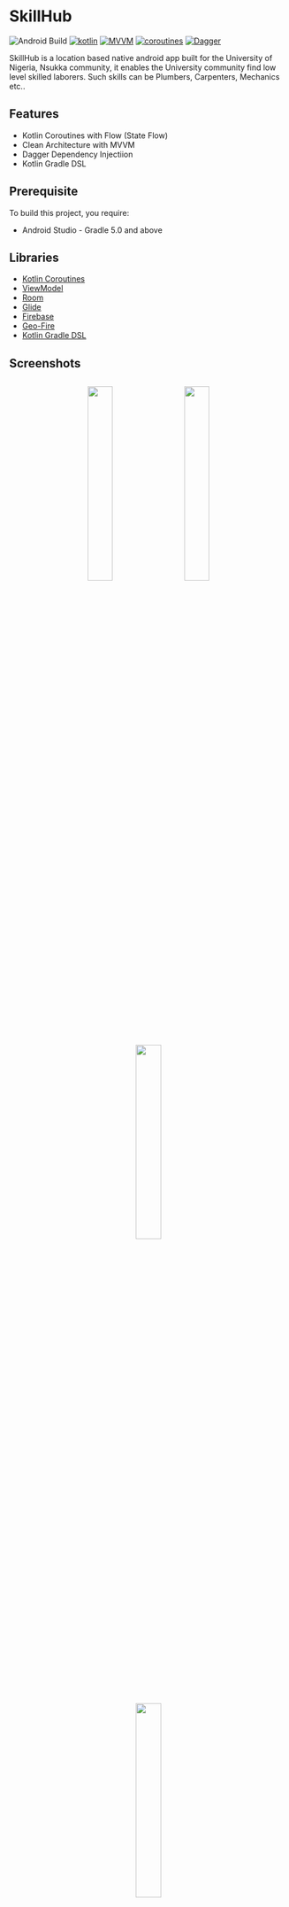 # SkillHub

![Android Build](https://github.com/Ezike/Baking-App-Kotlin/workflows/Android%20Build/badge.svg) [![kotlin](https://img.shields.io/badge/Kotlin-1.4.xx-blue)](https://kotlinlang.org/) [![MVVM ](https://img.shields.io/badge/Architecture-MVVM-brightgreen)](http://hannesdorfmann.com/android/mosby3-mvi-1) [![coroutines](https://img.shields.io/badge/Kotlin-Coroutines-orange)](https://developer.android.com/kotlin/coroutines) [![Dagger](https://img.shields.io/badge/Dagger-orange)](https://dagger.dev/dev-guide/)

SkillHub is a location based native android app built for the University of Nigeria, Nsukka community, it enables the University community find low level skilled laborers. Such skills can be Plumbers, Carpenters, Mechanics etc..

## Features
* Kotlin Coroutines with Flow (State Flow)
* Clean Architecture with MVVM
* Dagger Dependency Injectiion
* Kotlin Gradle DSL

## Prerequisite
To build this project, you require:
- Android Studio - Gradle 5.0 and above


## Libraries
*   [Kotlin Coroutines](https://github.com/Kotlin/kotlinx.coroutines)
*   [ViewModel](https://developer.android.com/topic/libraries/architecture/viewmodel)
*   [Room](https://developer.android.com/topic/libraries/architecture/room)
*   [Glide](https://github.com/bumptech/glide)
*   [Firebase](https://console.firebase.google.com/u/0/)
*   [Geo-Fire](https://firebaseopensource.com/projects/firebase/geofire-android/)
*   [Kotlin Gradle DSL](https://guides.gradle.org/migrating-build-logic-from-groovy-to-kotlin)

<h2 align="left">Screenshots</h2>
<h4 align="center">
<img src="https://res.cloudinary.com/dgikqkoec/image/upload/v1642971241/skillsHub/onboarding_ipeedd.png" width="30%" vspace="10" hspace="10">
<img src="https://res.cloudinary.com/dgikqkoec/image/upload/v1642971241/skillsHub/onboarding_ipeedd.png" width="30%" vspace="10" hspace="10">
<img src="https://res.cloudinary.com/dgikqkoec/image/upload/v1642971225/skillsHub/login_i8txgb.png" width="30%" vspace="10" hspace="10""><br>
<img src="https://res.cloudinary.com/dgikqkoec/image/upload/v1642971226/skillsHub/register_globrw.png" width="30%" vspace="10" hspace="10""><br>
<img src="https://res.cloudinary.com/dgikqkoec/image/upload/v1642971221/skillsHub/home_sfu7v9.png" 
width="30%" vspace="10" hspace="10""><br>
<img src="https://res.cloudinary.com/dgikqkoec/image/upload/v1642971355/skillsHub/homescreen_ngksxb.png" width="30%" vspace="10" hspace="10""><br>
<img src="https://res.cloudinary.com/dgikqkoec/image/upload/v1642971364/skillsHub/details_vkfoz4.png" width="30%" vspace="10" hspace="10""><br>
<img src="https://res.cloudinary.com/dgikqkoec/image/upload/v1642971313/skillsHub/comments_ubfcei.png" width="30%" vspace="10" hspace="10""><br>
<img src="https://res.cloudinary.com/dgikqkoec/image/upload/v1642971312/skillsHub/foundSkills_bcktsb.png" width="30%" vspace="10" hspace="10""><br>


## Author
Nnamani Chinonso [Emmasonn]

## License
This project is licensed under the Apache License 2.0 - See: http://www.apache.org/licenses/LICENSE-2.0.txt


